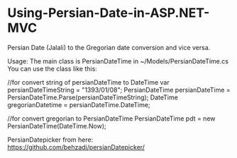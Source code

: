 # Using-Persian-Date-in-ASP.NET-MVC
Persian Date (Jalali) to the Gregorian date conversion and vice versa.

Usage:
The main class is PersianDateTime in ~/Models/PersianDateTime.cs
You can use the class like this:

  //for convert string of persianDateTime to DateTime
    var persianDateTimeString = "1393/01/08";
    PersianDateTime persianDateTime = PersianDateTime.Parse(persianDateTimeString);
    DateTime gregorianDatetime = persianDateTime.DateTime;

  //for convert gregorian to PersianDateTime
    PersianDateTime pdt = new PersianDateTime(DateTime.Now);



PersianDatepicker from here:
https://github.com/behzadi/persianDatepicker/
